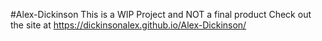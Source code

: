 #Alex-Dickinson
This is a WIP Project and NOT a final product
Check out the site at https://dickinsonalex.github.io/Alex-Dickinson/
